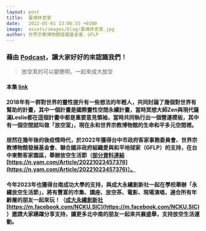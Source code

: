 ```yaml
---
layout: post
title:  靈魂休息室
date:   2022-05-01 13:06:55 +0300
image:  assets/images/blog/靈魂休息室.jpg
author: 世界宗教博物館發展基金會、GFLP
---
```


### 藉由 [Podcast](https://podcasts.apple.com/tw/podcast/s2-ep26-%E6%B0%B8%E7%BA%8C%E6%94%BE%E7%A9%BA%E7%94%9F%E6%B4%BB%E7%AF%80-%E6%94%BE%E7%A9%BA%E7%9C%9F%E7%9A%84%E5%8F%AF%E4%BB%A5%E8%AE%8A%E8%81%B0%E6%98%8E-%E4%B8%80%E8%B5%B7%E4%BE%86%E6%88%90%E5%A4%A7%E6%94%BE%E7%A9%BA/id1642328511?i=100061136610)，讓大家好好的來認識我們！

> 放空真的可以變聰明，一起來成大放空
#### 本集 [link](https://podcasts.apple.com/tw/podcast/s2-ep26-%E6%B0%B8%E7%BA%8C%E6%94%BE%E7%A9%BA%E7%94%9F%E6%B4%BB%E7%AF%80-%E6%94%BE%E7%A9%BA%E7%9C%9F%E7%9A%84%E5%8F%AF%E4%BB%A5%E8%AE%8A%E8%81%B0%E6%98%8E-%E4%B8%80%E8%B5%B7%E4%BE%86%E6%88%90%E5%A4%A7%E6%94%BE%E7%A9%BA/id1642328511?i=100061136610)

#### 2018年有一群對世界的靈性提升有一些想法的年輕人，共同討論了幾個對世界有幫助的計畫，其中一個計畫是國際靈性空間永續計畫，當時冥想大師Zen與現代薩滿Leslie都在這個計畫中都是重要意見領袖，當時共同執行出一個營運模板，其中有一個空間就叫做「放空室」，現在永和世界宗教博物館的生命和平多元空間裡。

#### 居然在幾年後的後疫情時代，於2022年獲得台中市政府客家事務委員會、世界宗教博物館發展基金會、聯合國非政府組織愛與和平地球家（GFLP）的支持，在台中東勢客家園區，舉辦放空生活節（[部分資料連結](https://n.yam.com/Article/20221023457376)[https://n.yam.com/Article/20221023457376](https://n.yam.com/Article/20221023457376)）。


#### 今年2023年也獲得台南成功大學的支持，與成大永續創新社一起在學校舉辦「永續放空生活節」，將有豐富的市集、講座、放空茶、電影、現場演唱，適合所有年齡層的朋友一起來玩！（[成大永續創新社](https://m.facebook.com/NCKU.SIC) [https://m.facebook.com/NCKU.SIC](https://m.facebook.com/NCKU.SIC) ）邀請大家踴躍分享支持，讓更多北中南的朋友一起來共襄盛舉，支持放空生活運動。